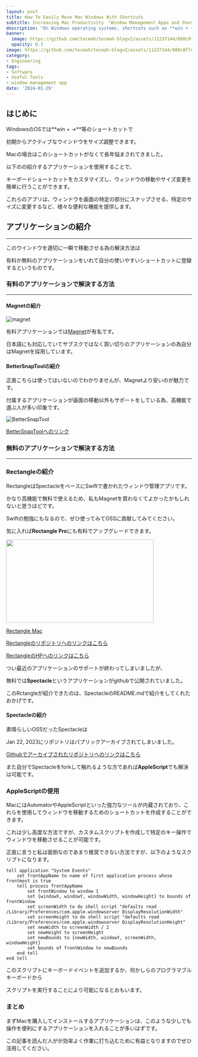```yaml
---
layout: post
title: How To Easily Move Mac Windows With Shortcuts
subtitle: Increasing Mac Productivity　"Window Management Apps and Shortcuts"
description: "On Windows operating systems, shortcuts such as **win + →*** allow you to to adjust the size of the active window from the beginning. On the Mac, this shortcut is not available and has been a problem for many years.By using the application introduced below, customize keyboard shortcuts to easily move and resize windows. These applications offer a variety of useful functions, such as snapping a window to a specific part of the screen or resizing it to a specific size."
banner:
  image: https://github.com/tecmah/tecmah-blogv2/assets/11237144/888c0f7d-d7a4-4367-b728-6c66f182a5ad
  opacity: 0.3
image: https://github.com/tecmah/tecmah-blogv2/assets/11237144/888c0f7d-d7a4-4367-b728-6c66f182a5ad
category:
- Engineering
tags:
- Software
- Useful Tools
- window management app
date: '2024-01-29'
---
```


## はじめに

WindowsのOSでは**win + →**等のショートカットで

初期からアクティブなウインドウをサイズ調整できます。

Macの場合はこのショートカットがなくて長年悩まされてきました。

以下のの紹介するアプリケーションを使用することで、

キーボードショートカットをカスタマイズし、ウィンドウの移動やサイズ変更を簡単に行うことができます。

これらのアプリは、ウィンドウを画面の特定の部分にスナップさせる、特定のサイズに変更するなど、様々な便利な機能を提供します。

## アプリケーションの紹介

---

このウインドウを適切に一瞬で移動させる為の解決方法は

有料か無料のアプリケーションをいれて自分の使いやすいショートカットに登録するというものです。

### 有料のアプリケーションで解決する方法

---

#### Magnetの紹介

![magnet](https://is1-ssl.mzstatic.com/image/thumb/PurpleSource112/v4/54/cf/a1/54cfa113-85ec-0bb7-29d5-c314a183a7b8/6d503693-fe36-40bd-b374-3afaf1bd8aac_MGNT_store_2_8_0_GM_01_JP.png/313x0w.webp)

有料アプリケーションでは[Magnet](https://apps.apple.com/jp/app/magnet-%E3%83%9E%E3%82%B0%E3%83%8D%E3%83%83%E3%83%88/id441258766?mt=12)が有名です。

日本語にも対応していてサブスクではなく買い切りのアプリケーションの為自分はMagnetを採用しています。

#### BetterSnapToolの紹介

正直こちらは使ってはいないのでわかりませんが、Magnetより安いのが魅力です。

付属するアプリケーションが画面の移動以外もサポートをしている為、高機能で選ぶ人が多い印象です。

![BetterSnapTool](https://is1-ssl.mzstatic.com/image/thumb/Purple118/v4/4b/b9/fa/4bb9fa79-bf61-c591-e4c0-d4b93408b332/pr_source.jpg/313x0w.webp)

[BetterSnapToolへのリンク](https://apps.apple.com/jp/app/bettersnaptool/id417375580?mt=12)

### 無料のアプリケーションで解決する方法

---

### Rectangleの紹介

RectangleはSpectacleをベースにSwiftで書かれたウィンドウ管理アプリです。

かなり高機能で無料で使えるため、私もMagnetを買わなくてよかったかもしれないと思うほどです。

Swiftの勉強にもなるので、ぜひ使ってみてOSSに貢献してみてください。

気に入れば**Rectangle Pro**にも有料でアップグレードできます。

<p><a href="https://rectangleapp.com?wvideo=ujke3wuva9"><img src="https://embed-ssl.wistia.com/deliveries/2a6e684731e1b623f5d6926dabce9125.jpg?image_play_button_size=2x&amp;image_crop_resized=960x540&amp;image_play_button=1&amp;image_play_button_color=174bd2e0" width="400" height="225" style="width: 400px; height: 225px;"></a></p><p><a href="https://rectangleapp.com?wvideo=ujke3wuva9">Rectangle Mac</a></p>

[Rectangleのリポジトリへのリンクはこちら](https://github.com/rxhanson/Rectangle)

[RectangleのHPへのリンクはこちら](https://rectangleapp.com/)


つい最近のアプリケーションのサポートが終わってしまいましたが、

無料では**Spectacle**というアプリケーションがgithubで公開されていました。

このRctangleが紹介できたのは、SpectacleのREADME.mdで紹介をしてくれたおかげです。

#### Spectacleの紹介

素晴らしいOSSだったSpectacleは

Jan 22, 2023にリポジトリはパブリックアーカイブされてしまいました。

[Githubでアーカイブされたリポジトリへのリンクはこちら](https://github.com/eczarny/spectacle)



また自分でSpectacleをforkして触れるような方であれば**AppleScript**でも解決は可能です。

### AppleScriptの使用

MacにはAutomatorやAppleScriptといった強力なツールが内蔵されており、これらを使用してウィンドウを移動するためのショートカットを作成することができます。

これは少し高度な方法ですが、カスタムスクリプトを作成して特定のキー操作でウィンドウを移動させることが可能です。

正直に言うと私は面倒なのであまり推奨できない方法ですが、以下のようなスクリプトになります。

```:AppleScript
tell application "System Events"
    set frontAppName to name of first application process whose frontmost is true
    tell process frontAppName
        set frontWindow to window 1
        set {windowX, windowY, windowWidth, windowHeight} to bounds of frontWindow
        set screenWidth to do shell script "defaults read /Library/Preferences/com.apple.windowserver DisplayResolutionWidth"
        set screenHeight to do shell script "defaults read /Library/Preferences/com.apple.windowserver DisplayResolutionHeight"
        set newWidth to screenWidth / 2
        set newHeight to screenHeight
        set newBounds to {newWidth, windowY, screenWidth, windowHeight}
        set bounds of frontWindow to newBounds
    end tell
end tell

```

このスクリプトにキーボードイベントを追加するか、何かしらのプログラマブルキーボードから

スクリプトを実行することにより可能になるとおもいます。

### まとめ

まずMacを購入してインストールするアプリケーションは、このような少しでも操作を便利にするアプリケーションを入れることが多いはずです。

この記事を読んだ人がが効率よく作業に打ち込むために有益となりますのでぜひ活用してください。
